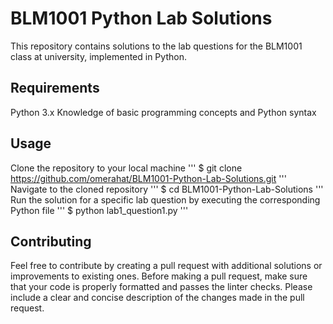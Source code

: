 # BLM1001 Python Lab Solutions
This repository contains solutions to the lab questions for the BLM1001 class at university, implemented in Python.

## Requirements
Python 3.x
Knowledge of basic programming concepts and Python syntax
## Usage
Clone the repository to your local machine
'''
$ git clone https://github.com/omerahat/BLM1001-Python-Lab-Solutions.git
'''
Navigate to the cloned repository
'''
$ cd BLM1001-Python-Lab-Solutions
'''
Run the solution for a specific lab question by executing the corresponding Python file
'''
$ python lab1_question1.py
'''
## Contributing
Feel free to contribute by creating a pull request with additional solutions or improvements to existing ones.
Before making a pull request, make sure that your code is properly formatted and passes the linter checks.
Please include a clear and concise description of the changes made in the pull request.
